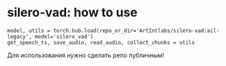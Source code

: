 # silero-vad: how to use
```
model, utils = torch.hub.load(repo_or_dir='ArtIntlabs/silero-vad:ail-legacy', model='silero_vad')
get_speech_ts, save_audio, read_audio, collect_chunks = utils
```
Для использования нужно сделать репо публичным!
